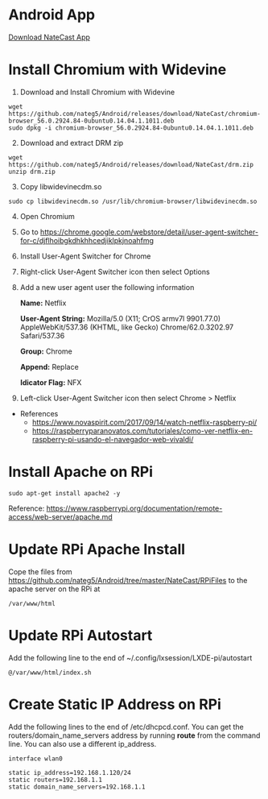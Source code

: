 # Android App

[Download NateCast App](https://github.com/nateg5/Android/raw/master/NateCast/app/app-release.apk)

# Install Chromium with Widevine

1. Download and Install Chromium with Widevine

```
wget https://github.com/nateg5/Android/releases/download/NateCast/chromium-browser_56.0.2924.84-0ubuntu0.14.04.1.1011.deb
sudo dpkg -i chromium-browser_56.0.2924.84-0ubuntu0.14.04.1.1011.deb
```

2. Download and extract DRM zip

```
wget https://github.com/nateg5/Android/releases/download/NateCast/drm.zip
unzip drm.zip
```

3. Copy libwidevinecdm.so

```
sudo cp libwidevinecdm.so /usr/lib/chromium-browser/libwidevinecdm.so
```

4. Open Chromium

5. Go to https://chrome.google.com/webstore/detail/user-agent-switcher-for-c/djflhoibgkdhkhhcedjiklpkjnoahfmg

6. Install User-Agent Switcher for Chrome

7. Right-click User-Agent Switcher icon then select Options

8. Add a new user agent user the following information

    **Name:** Netflix

    **User-Agent String:** Mozilla/5.0 (X11; CrOS armv7l 9901.77.0) AppleWebKit/537.36 (KHTML, like Gecko) Chrome/62.0.3202.97 Safari/537.36

    **Group:** Chrome

    **Append:** Replace

    **Idicator Flag:** NFX

9. Left-click User-Agent Switcher icon then select Chrome > Netflix

* References
    * https://www.novaspirit.com/2017/09/14/watch-netflix-raspberry-pi/
    * https://raspberryparanovatos.com/tutoriales/como-ver-netflix-en-raspberry-pi-usando-el-navegador-web-vivaldi/

# Install Apache on RPi

```
sudo apt-get install apache2 -y
```

Reference: https://www.raspberrypi.org/documentation/remote-access/web-server/apache.md

# Update RPi Apache Install

Cope the files from https://github.com/nateg5/Android/tree/master/NateCast/RPiFiles to the apache server on the RPi at

```
/var/www/html
```

# Update RPi Autostart

Add the following line to the end of ~/.config/lxsession/LXDE-pi/autostart

```
@/var/www/html/index.sh
```

# Create Static IP Address on RPi

Add the following lines to the end of /etc/dhcpcd.conf. You can get the routers/domain_name_servers address by running **route** from the command line. You can also use a different ip_address.

```
interface wlan0

static ip_address=192.168.1.120/24
static routers=192.168.1.1
static domain_name_servers=192.168.1.1
```
